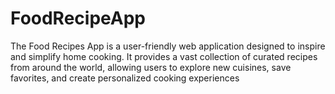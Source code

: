 # FoodRecipeApp
The Food Recipes App is a user-friendly  web application designed to inspire and simplify home cooking. It provides a vast collection of curated recipes from around the world, allowing users to explore new cuisines, save favorites, and create personalized cooking experiences
